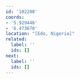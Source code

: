 ```yaml
---
id: '102200'
coords:
- '5.929446'
- '6.473670'
location: "[Edo, Nigeria]"
related:
  label: ''
  ids: []
next:
  label: ''
  ids: []
---
```


